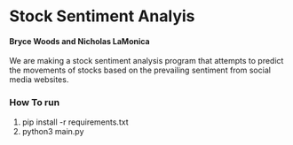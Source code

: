 # Stock Sentiment Analyis

#### Bryce Woods and Nicholas LaMonica

We are making a stock sentiment analysis program that attempts
to predict the movements of stocks based on the prevailing sentiment from social media websites.

### How To run

1.  pip install -r requirements.txt
2.  python3 main.py
